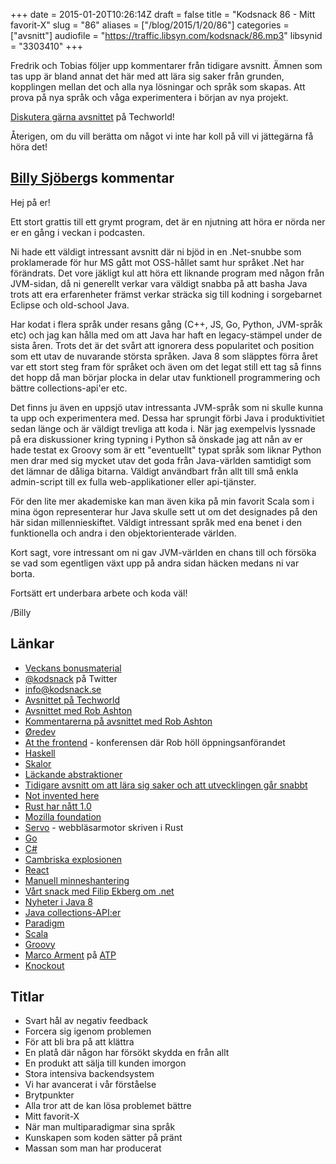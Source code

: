 +++
date = 2015-01-20T10:26:14Z
draft = false
title = "Kodsnack 86 - Mitt favorit-X"
slug = "86"
aliases = ["/blog/2015/1/20/86"]
categories = ["avsnitt"]
audiofile = "https://traffic.libsyn.com/kodsnack/86.mp3"
libsynid = "3303410"
+++

Fredrik och Tobias följer upp kommentarer från tidigare avsnitt. Ämnen som tas upp är bland annat det här med att lära sig saker från grunden, kopplingen mellan det och alla nya lösningar och språk som skapas. Att prova på nya språk och våga experimentera i början av nya projekt.

[Diskutera gärna avsnittet](http://techworld.idg.se/2.2524/1.604389) på Techworld!

Återigen, om du vill berätta om något vi inte har koll på vill vi jättegärna få höra det!

## [Billy Sjöberg](https://github.com/billybong/)s kommentar ##

Hej på er!

Ett stort grattis till ett grymt program, det är en njutning att höra
er nörda ner er en gång i veckan i podcasten.

Ni hade ett väldigt intressant avsnitt där ni bjöd in en .Net-snubbe
som proklamerade för hur MS gått mot OSS-hållet samt hur språket .Net
har förändrats.
Det vore jäkligt kul att höra ett liknande program med någon från
JVM-sidan, då ni generellt verkar vara väldigt snabba på att basha
Java trots att era erfarenheter främst verkar sträcka sig till kodning
i sorgebarnet Eclipse och old-school Java.

Har kodat i flera språk under resans gång (C++, JS, Go, Python,
JVM-språk etc) och jag kan hålla med om att Java har haft en
legacy-stämpel under de sista åren. Trots det är det svårt att
ignorera dess popularitet och position som ett utav de nuvarande
största språken.
Java 8 som släpptes förra året var ett stort steg fram för språket och
även om det legat still ett tag så finns det hopp då man börjar plocka
in delar utav funktionell programmering och bättre collections-api'er
etc.

Det finns ju även en uppsjö utav intressanta JVM-språk som ni skulle
kunna ta upp och experimentera med. Dessa har sprungit förbi Java i
produktivitiet sedan länge och är väldigt trevliga att koda i. När jag
exempelvis lyssnade på era diskussioner kring typning i Python så
önskade jag att nån av er hade testat ex Groovy som är ett
"eventuellt" typat språk som liknar Python men drar med sig mycket
utav det goda från Java-världen samtidigt som det lämnar de dåliga
bitarna. Väldigt användbart från allt till små enkla admin-script till
ex fulla web-applikationer eller api-tjänster.

För den lite mer akademiske kan man även kika på min favorit Scala som
i mina ögon representerar hur Java skulle sett ut om det designades på
den här sidan millennieskiftet. Väldigt intressant språk med ena benet
i den funktionella och andra i den objektorienterade världen.

Kort sagt, vore intressant om ni gav JVM-världen en chans till och
försöka se vad som egentligen växt upp på andra sidan häcken medans ni
var borta.

Fortsätt ert underbara arbete och koda väl!

/Billy

## Länkar ##
* [Veckans bonusmaterial](http://www.kodsnack.se/sumpsnack/5)
* [@kodsnack](https://twitter.com/kodsnack) på Twitter
* [info@kodsnack.se](mailto:info@kodsnack.se)
* [Avsnittet på Techworld](http://techworld.idg.se/2.2524/1.604389)
* [Avsnittet med Rob Ashton](http://kodsnack.se/83/)
* [Kommentarerna på avsnittet med Rob Ashton](http://techworld.idg.se/2.2524/1.603280/)
* [Øredev](http://oredev.org/)
* [At the frontend](http://www.atthefrontend.dk/) - konferensen där Rob höll öppningsanförandet
* [Haskell](http://en.wikipedia.org/wiki/Haskell_%28programming_language%29)
* [Skalor](http://en.wikipedia.org/wiki/Scale_%28music%29)
* [Läckande abstraktioner](http://en.wikipedia.org/wiki/Leaky_abstraction)
* [Tidigare avsnitt om att lära sig saker och att utvecklingen går snabbt](http://kodsnack.se/59/)
* [Not invented here](http://en.wikipedia.org/wiki/Not_invented_here)
* [Rust har nått 1.0](http://blog.rust-lang.org/2014/12/12/1.0-Timeline.html)
* [Mozilla foundation](https://www.mozilla.org/en-US/foundation/)
* [Servo](https://github.com/servo/servo) - webbläsarmotor skriven i Rust
* [Go](http://en.wikipedia.org/wiki/Go_%28programming_language%29)
* [C#](http://en.wikipedia.org/wiki/C_Sharp_%28programming_language%29)
* [Cambriska explosionen](http://en.wikipedia.org/wiki/Cambrian_explosion)
* [React](http://facebook.github.io/react/)
* [Manuell minneshantering](http://en.wikipedia.org/wiki/Manual_memory_management)
* [Vårt snack med Filip Ekberg om .net](http://kodsnack.se/81/)
* [Nyheter i Java 8](http://www.oracle.com/technetwork/java/javase/8-whats-new-2157071.html)
* [Java collections-API:er](http://docs.oracle.com/javase/8/docs/technotes/guides/collections/index.html)
* [Paradigm](http://en.wikipedia.org/wiki/Paradigm)
* [Scala](http://scala-lang.org/)
* [Groovy](http://en.wikipedia.org/wiki/Groovy_%28programming_language%29)
* [Marco Arment](http://www.marco.org) på [ATP](http://www.atp.fm)
* [Knockout](http://knockoutjs.com)

## Titlar ##
* Svart hål av negativ feedback
* Forcera sig igenom problemen
* För att bli bra på att klättra
* En platå där någon har försökt skydda en från allt
* En produkt att sälja till kunden imorgon
* Stora intensiva backendsystem
* Vi har avancerat i vår förståelse
* Brytpunkter
* Alla tror att de kan lösa problemet bättre
* Mitt favorit-X
* När man multiparadigmar sina språk
* Kunskapen som koden sätter på pränt
* Massan som man har producerat
